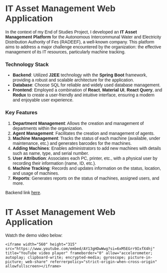 # **IT Asset Management Web Application**

In the context of my End of Studies Project, I developed an **IT Asset Management Platform** for the Autonomous Intercommunal Water and Electricity Distribution Authority of Fes (RADEEF), a well-known company. This platform aims to address a major challenge encountered by the organization: the effective management of its IT resources, particularly machine tracking.

### Technology Stack

- **Backend**: Utilized **J2EE** technology with the **Spring Boot** framework, providing a robust and scalable architecture for the application.
- **Database**: Choose SQL for reliable and widely used database management.
- **Frontend**: Employed a combination of **React**, **Material UI**, **React Query**, and **Redux** to create a user-friendly and intuitive interface, ensuring a modern and enjoyable user experience.

### Key Features

1. **Department Management**: Allows the creation and management of departments within the organization.
2. **Agent Management**: Facilitates the creation and management of agents.
3. **Machine Management**: Tracks the status of each machine (available, under maintenance, etc.) and generates barcodes for the machines.
4. **Adding Machines**: Enables administrators to add new machines with details such as name, type, and serial number.
5. **User Attribution**: Associates each PC, printer, etc., with a physical user by recording their information (name, ID, etc.).
6. **Machine Tracking**: Records and updates information on the status, location, and usage of machines.
7. **Reports**: Generates reports on the status of machines, assigned users, and more.

Backend link [here](https://github.com/zakariaelaoufi/gestion-parc-informatique-backEnd).

<!DOCTYPE html>
<html lang="en">
<head>
    <meta charset="UTF-8">
    <meta name="viewport" content="width=device-width, initial-scale=1.0">
    <title>IT Asset Management Web Application</title>
    <style>
        body {
            font-family: Arial, sans-serif;
            margin: 20px;
        }
        h1 {
            color: #333;
        }
        iframe {
            max-width: 100%;
            height: auto;
        }
    </style>
</head>
<body>
    <h1>IT Asset Management Web Application</h1>
    <p>Watch the demo video below:</p>
    
    <iframe width="560" height="315" src="https://www.youtube.com/embed/AY13gHDwWwg?si=6xM5EGrr9IxfX4hj" title="YouTube video player" frameborder="0" allow="accelerometer; autoplay; clipboard-write; encrypted-media; gyroscope; picture-in-picture; web-share" referrerpolicy="strict-origin-when-cross-origin" allowfullscreen></iframe>
</body>
</html>

